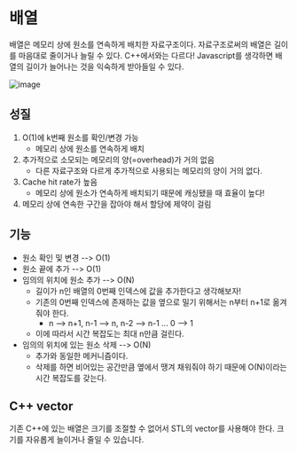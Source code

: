 # 배열

배열은 메모리 상에 원소를 연속하게 배치한 자료구조이다. 자료구조로써의 배열은 길이를 마음대로 줄이거나 늘릴 수 있다. C++에서와는 다르다! Javascript를 생각하면 배열의 길이가 늘어나는 것을 익숙하게 받아들일 수 있다.

![image](https://user-images.githubusercontent.com/28949165/112444800-c633f400-8d91-11eb-9227-6a4ff1576e63.png)

## 성질
1. O(1)에 k번째 원소를 확인/변경 가능
   - 메모리 상에 원소를 연속하게 배치
2. 추가적으로 소모되는 메모리의 양(=overhead)가 거의 없음
   - 다른 자료구조와 다르게 추가적으로 사용되는 메모리의 양이 거의 없다.
3. Cache hit rate가 높음
   - 메모리 상에 원소가 연속하게 배치되기 때문에 캐싱됐을 때 효율이 높다!
4. 메모리 상에 연속한 구간을 잡아야 해서 할당에 제약이 걸림


## 기능

- 원소 확인 및 변경 --> O(1)
- 원소 끝에 추가 --> O(1)
- 임의의 위치에 원소 추가 --> O(N)
   - 길이가 n인 배열의 0번째 인덱스에 값을 추가한다고 생각해보자!
   - 기존의 0번째 인덱스에 존재하는 값을 옆으로 밀기 위해서는 n부터 n+1로 옮겨줘야 한다.
      - n --> n+1, n-1 --> n, n-2 --> n-1 ... 0 --> 1
   - 이에 따라서 시간 복잡도는 최대 n만큼 걸린다.
- 임의의 위치에 있는 원소 삭제 --> O(N)
   - 추가와 동일한 메커니즘이다.
   - 삭제를 하면 비어있는 공간만큼 옆에서 땡겨 채워줘야 하기 때문에 O(N)이라는 시간 복잡도를 갖는다.

## C++ vector

기존 C++에 있는 배열은 크기를 조절할 수 없어서 STL의 vector를 사용해야 한다. 크기를 자유롭게 늘이거나 줄일 수 있습니다.